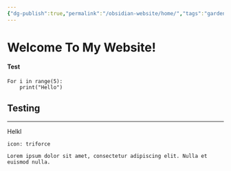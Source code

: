 ```yaml
---
{"dg-publish":true,"permalink":"/obsidian-website/home/","tags":"gardenEntry"}
---
```


# Welcome To My Website!
#### Test

```jupyter
For i in range(5):
	print("Hello")
```

## Testing

---

Helkl

```ad-note
icon: triforce

Lorem ipsum dolor sit amet, consectetur adipiscing elit. Nulla et euismod nulla.

```